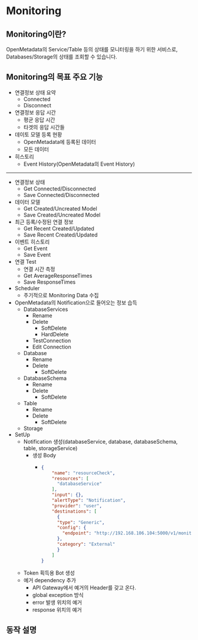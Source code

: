 # Monitoring

## Monitoring이란?
OpenMetadata의 Service/Table 등의 상태를 모니터링을 하기 위한 서비스로, Databases/Storage의 상태를 조회할 수 있습니다.

## Monitoring의 목표 주요 기능
- 연결정보 상태 요약
  - Connected
  - Disconnect
- 연결정보 응답 시간
  - 평균 응답 시간
  - 타겟의 응답 시간들
- 데이토 모델 등록 현황
  - OpenMetadata에 등록된 데이터
  - 모든 데이터
- 히스토리
  - Event History(OpenMetadata의 Event History)


---
- 연결정보 상태
  - Get Connected/Disconnected
  - Save Connected/Disconnected
- 데이터 모델
  - Get Created/Uncreated Model
  - Save Created/Uncreated Model
- 최근 등록/수정된 연결 정보
  - Get Recent Created/Updated
  - Save Recent Created/Updated
- 이벤트 히스토리
  - Get Event
  - Save Event
- 연결 Test
  - 연결 시간 측정
  - Get AverageResponseTimes
  - Save ResponseTimes
- Scheduler
  - 주기적으로 Monitoring Data 수집
- OpenMetadata의 Notification으로 들어오는 정보 습득
  - DatabaseServices
    - Rename
    - Delete
      - SoftDelete
      - HardDelete
    - TestConnection
    - Edit Connection
  - Database
    - Rename
    - Delete
      - SoftDelete
  - DatabaseSchema
    - Rename
    - Delete
      - SoftDelete
  - Table
    - Rename
    - Delete
      - SoftDelete
  - Storage
- SetUp
  - Notification 생성(databaseService, database, databaseSchema, table, storageService)
    - 생성 Body
      - ```json 
        {
            "name": "resourceCheck",
            "resources": [
              "databaseService"
            ],
            "input": {},
            "alertType": "Notification",
            "provider": "user",
            "destinations": [
              {
              "type": "Generic",
              "config": {
                "endpoint": "http://192.168.106.104:5000/v1/monitoring/databaseService"
              },
              "category": "External"
              }
            ]
        }
  - Token 획득용 Bot 생성
  - 예거 dependency 추가
    - API Gateway에서 예거의 Header를 갖고 온다.
    - global exception 방식
    - error 발생 위치의 예거 
    - response 위치의 예거

## 동작 설명


